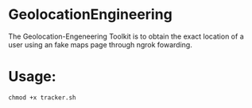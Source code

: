 # GeolocationEngineering

The Geolocation-Engeneering Toolkit is to obtain the exact location of a user using an fake maps page through ngrok fowarding.

# Usage:
```shell
chmod +x tracker.sh
```
